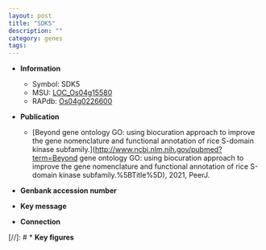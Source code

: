 ```yaml
---
layout: post
title: "SDK5"
description: ""
category: genes
tags: 
---
```


* **Information**  
    + Symbol: SDK5  
    + MSU: [LOC_Os04g15580](http://rice.uga.edu/cgi-bin/ORF_infopage.cgi?orf=LOC_Os04g15580)  
    + RAPdb: [Os04g0226600](https://rapdb.dna.affrc.go.jp/locus/?name=Os04g0226600)  

* **Publication**  
    + [Beyond gene ontology GO: using biocuration approach to improve the gene nomenclature and functional annotation of rice S-domain kinase subfamily.](http://www.ncbi.nlm.nih.gov/pubmed?term=Beyond gene ontology GO: using biocuration approach to improve the gene nomenclature and functional annotation of rice S-domain kinase subfamily.%5BTitle%5D), 2021, PeerJ.

* **Genbank accession number**  

* **Key message**  

* **Connection**  

[//]: # * **Key figures**  


